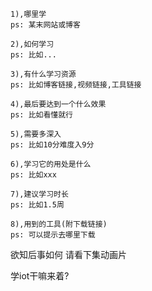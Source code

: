 ```
1),哪里学
ps: 某末网站或博客

2),如何学习
ps: 比如...

3),有什么学习资源
ps: 比如博客链接,视频链接,工具链接

4),最后要达到一个什么效果
ps: 比如看懂就行

5),需要多深入
ps: 比如10分难度入9分

6),学习它的用处是什么
ps: 比如xxx

7),建议学习时长
ps: 比如1.5周

8),用到的工具(附下载链接)
ps: 可以提示去哪里下载
```



欲知后事如何 请看下集动画片

学iot干嘛来着?